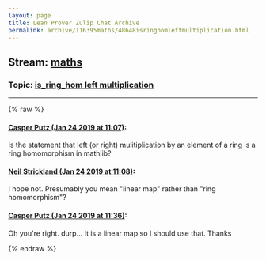 ```yaml
---
layout: page
title: Lean Prover Zulip Chat Archive 
permalink: archive/116395maths/48648isringhomleftmultiplication.html
---
```


## Stream: [maths](index.html)
### Topic: [is_ring_hom left multiplication](48648isringhomleftmultiplication.html)

---


{% raw %}
#### [ Casper Putz (Jan 24 2019 at 11:07)](https://leanprover.zulipchat.com/#narrow/stream/116395-maths/topic/is_ring_hom%20left%20multiplication/near/156761435):
<p>Is the statement that left (or right) mulitiplication by an element of a ring is a ring homomorphism in mathlib?</p>

#### [ Neil Strickland (Jan 24 2019 at 11:08)](https://leanprover.zulipchat.com/#narrow/stream/116395-maths/topic/is_ring_hom%20left%20multiplication/near/156761548):
<p>I hope not.  Presumably you mean "linear map" rather than "ring homomorphism"?</p>

#### [ Casper Putz (Jan 24 2019 at 11:36)](https://leanprover.zulipchat.com/#narrow/stream/116395-maths/topic/is_ring_hom%20left%20multiplication/near/156763124):
<p>Oh you're right. durp... It is a linear map so I should use that. Thanks</p>


{% endraw %}
